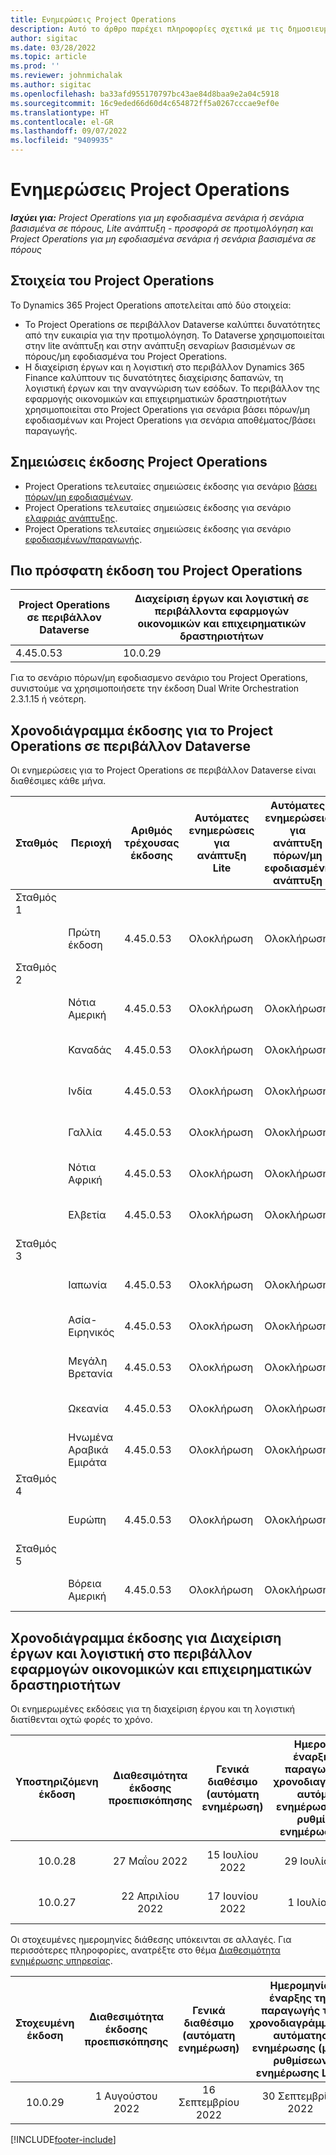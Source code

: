 ```yaml
---
title: Ενημερώσεις Project Operations
description: Αυτό το άρθρο παρέχει πληροφορίες σχετικά με τις δημοσιευμένες εκδόσεις του Dynamics 365 Project Operations.
author: sigitac
ms.date: 03/28/2022
ms.topic: article
ms.prod: ''
ms.reviewer: johnmichalak
ms.author: sigitac
ms.openlocfilehash: ba33afd955170797bc43ae84d8baa9e2a04c5918
ms.sourcegitcommit: 16c9eded66d60d4c654872ff5a0267cccae9ef0e
ms.translationtype: HT
ms.contentlocale: el-GR
ms.lasthandoff: 09/07/2022
ms.locfileid: "9409935"
---
```

# <a name="project-operations-updates"></a>Ενημερώσεις Project Operations

_**Ισχύει για:** Project Operations για μη εφοδιασμένα σενάρια ή σενάρια βασισμένα σε πόρους, Lite ανάπτυξη - προσφορά σε προτιμολόγηση και Project Operations για μη εφοδιασμένα σενάρια ή σενάρια βασισμένα σε πόρους_



## <a name="project-operations-components"></a>Στοιχεία του Project Operations

Το Dynamics 365 Project Operations αποτελείται από δύο στοιχεία:

- Το Project Operations σε περιβάλλον Dataverse καλύπτει δυνατότητες από την ευκαιρία για την προτιμολόγηση. Το Dataverse χρησιμοποιείται στην lite ανάπτυξη και στην ανάπτυξη σεναρίων βασισμένων σε πόρους/μη εφοδιασμένα του Project Operations.
- Η διαχείριση έργων και η λογιστική στο περιβάλλον Dynamics 365 Finance καλύπτουν τις δυνατότητες διαχείρισης δαπανών, τη λογιστική έργων και την αναγνώριση των εσόδων. Το περιβάλλον της εφαρμογής οικονομικών και επιχειρηματικών δραστηριοτήτων χρησιμοποιείται στο Project Operations για σενάρια βάσει πόρων/μη εφοδιασμένων και Project Operations για σενάρια αποθέματος/βάσει παραγωγής.

## <a name="project-operations-release-notes"></a>Σημειώσεις έκδοσης Project Operations
- Project Operations τελευταίες σημειώσεις έκδοσης για σενάριο [βάσει πόρων/μη εφοδιασμένων](whats-new-july-2022-resource-based.md).
- Project Operations τελευταίες σημειώσεις έκδοσης για σενάριο [ελαφριάς ανάπτυξης](../pro/whats-new/whats-new-july-2022-lite.md).
- Project Operations τελευταίες σημειώσεις έκδοσης για σενάριο [εφοδιασμένων/παραγωγής](../prod-pma/whats-new/whats-new-jul-2022-stocked.md).

## <a name="project-operations-latest-version"></a>Πιο πρόσφατη έκδοση του Project Operations

| Project Operations σε περιβάλλον Dataverse | Διαχείριση έργων και λογιστική σε περιβάλλοντα εφαρμογών οικονομικών και επιχειρηματικών δραστηριοτήτων | 
| --- | --- |
| 4.45.0.53 | 10.0.29 |

Για το σενάριο πόρων/μη εφοδιασμενο σενάριο του Project Operations, συνιστούμε να χρησιμοποιήσετε την έκδοση Dual Write Orchestration 2.3.1.15 ή νεότερη.

## <a name="release-schedule-for-project-operations-on-dataverse-environment"></a>Χρονοδιάγραμμα έκδοσης για το Project Operations σε περιβάλλον Dataverse

Οι ενημερώσεις για το Project Operations σε περιβάλλον Dataverse είναι διαθέσιμες κάθε μήνα. 

| Σταθμός | Περιοχή | Αριθμός τρέχουσας έκδοσης | Αυτόματες ενημερώσεις για ανάπτυξη Lite | Αυτόματες ενημερώσεις για ανάπτυξη πόρων/μη εφοδιασμένη ανάπτυξη | Αριθμός επόμενης έκδοσης | Η επόμενη έκδοση είναι γενικά διαθέσιμη |
|-----------|-----------------------|-----------------|--------------------|---------------------|---------------------|---------------------|
| Σταθμός 1 |   &nbsp;              |    &nbsp;       | &nbsp;             |      &nbsp;         |      &nbsp;         |      &nbsp;         |
|   &nbsp;  | Πρώτη έκδοση         |  4.45.0.53      | Ολοκλήρωση           | Ολοκλήρωση            | TBD                 | 09 Σεπτεμβρίου 2022      |
| Σταθμός 2 |   &nbsp;              |    &nbsp;       | &nbsp;             |      &nbsp;         |      &nbsp;         |      &nbsp;         |
|   &nbsp;  | Νότια Αμερική         |  4.45.0.53      | Ολοκλήρωση           | Ολοκλήρωση            | TBD                 | 09 Σεπτεμβρίου 2022       |
|   &nbsp;  | Καναδάς                |  4.45.0.53      | Ολοκλήρωση           | Ολοκλήρωση            | TBD                 | 09 Σεπτεμβρίου 2022       |
|   &nbsp;  | Ινδία                 |  4.45.0.53      | Ολοκλήρωση           | Ολοκλήρωση            | TBD                 | 09 Σεπτεμβρίου 2022       |
|   &nbsp;  | Γαλλία                |  4.45.0.53      | Ολοκλήρωση           | Ολοκλήρωση            | TBD                 | 09 Σεπτεμβρίου 2022       |
|   &nbsp;  | Νότια Αφρική          |  4.45.0.53      | Ολοκλήρωση           | Ολοκλήρωση            | TBD                 | 09 Σεπτεμβρίου 2022       |
|   &nbsp;  | Ελβετία           |  4.45.0.53      | Ολοκλήρωση           | Ολοκλήρωση            | TBD                 | 09 Σεπτεμβρίου 2022       |
| Σταθμός 3 |      &nbsp;           |     &nbsp;      |     &nbsp;         |      &nbsp;         |      &nbsp;         |      &nbsp;         |
|   &nbsp;  | Ιαπωνία                 |  4.45.0.53      | Ολοκλήρωση      | Ολοκλήρωση       | TBD                 | 09 Σεπτεμβρίου 2022       |
|   &nbsp;  | Ασία-Ειρηνικός          |  4.45.0.53      | Ολοκλήρωση      | Ολοκλήρωση       | TBD                 | 09 Σεπτεμβρίου 2022       |
|   &nbsp;  | Μεγάλη Βρετανία         |  4.45.0.53      | Ολοκλήρωση      | Ολοκλήρωση       | TBD                 | 09 Σεπτεμβρίου 2022       |
|   &nbsp;  | Ωκεανία               |  4.45.0.53      | Ολοκλήρωση      | Ολοκλήρωση       | TBD                 | 09 Σεπτεμβρίου 2022       |
|   &nbsp;  | Ηνωμένα Αραβικά Εμιράτα  |  4.45.0.53      | Ολοκλήρωση      | Ολοκλήρωση       | TBD                 | 09 Σεπτεμβρίου 2022       |
| Σταθμός 4 |     &nbsp;            |     &nbsp;      |     &nbsp;         |      &nbsp;         |      &nbsp;         |      &nbsp;         |
|   &nbsp;  | Ευρώπη                |  4.45.0.53      | Ολοκλήρωση           | Ολοκλήρωση            | TBD           | 16 Σεπτεμβρίου 2022       |
| Σταθμός 5 |     &nbsp;            |     &nbsp;      |     &nbsp;         |      &nbsp;         |      &nbsp;         |      &nbsp;         |
|   &nbsp;  | Βόρεια Αμερική         |  4.45.0.53      | Ολοκλήρωση           | Ολοκλήρωση            | TBD           | 16 Σεπτεμβρίου 2022       |

## <a name="release-schedule-for-project-management-and-accounting-in-the-finance-and-operations-apps-environment"></a>Χρονοδιάγραμμα έκδοσης για Διαχείριση έργων και λογιστική στο περιβάλλον εφαρμογών οικονομικών και επιχειρηματικών δραστηριοτήτων

Οι ενημερωμένες εκδόσεις για τη διαχείριση έργου και τη λογιστική διατίθενται οχτώ φορές το χρόνο.

|Υποστηριζόμενη έκδοση| Διαθεσιμότητα έκδοσης προεπισκόπησης | Γενικά διαθέσιμο (αυτόματη ενημέρωση) | Ημερομηνία έναρξης της παραγωγής του χρονοδιαγράμματος αυτόματης ενημέρωσης (μέσω ρυθμίσεων ενημέρωσης LCS) |   Τέλος υπηρεσίας   |
|:---------------:|:---------------------------:|:---------------------------------:|:--------------------------------------------------------------------:|:------------------:|
|     10.0.28     |      27 Μαΐου 2022           |        15 Ιουλίου 2022              |                          29 Ιουλίου 2022                               | 21 Οκτωβρίου 2022   |
|     10.0.27     |      22 Απριλίου 2022         |        17 Ιουνίου 2022              |                          1 Ιουλίου 2022                                | 16 Σεπτεμβρίου 2022 |

Οι στοχευμένες ημερομηνίες διάθεσης υπόκεινται σε αλλαγές. Για περισσότερες πληροφορίες, ανατρέξτε στο θέμα [Διαθεσιμότητα ενημέρωσης υπηρεσίας](/dynamics365/fin-ops-core/fin-ops/get-started/public-preview-releases?toc=%2fdynamics365%2ffinance%2ftoc.json).

|Στοχευμένη έκδοση | Διαθεσιμότητα έκδοσης προεπισκόπησης | Γενικά διαθέσιμο (αυτόματη ενημέρωση) | Ημερομηνία έναρξης της παραγωγής του χρονοδιαγράμματος αυτόματης ενημέρωσης (μέσω ρυθμίσεων ενημέρωσης LCS) |   Τέλος υπηρεσίας   |
|:---------------:|:---------------------------:|:---------------------------------:|:--------------------------------------------------------------------:|:------------------:|
|     10.0.29     |      1 Αυγούστου 2022         |       16 Σεπτεμβρίου 2022          |                        30 Σεπτεμβρίου 2022                            | 13 Ιανουαρίου 2023   |

[!INCLUDE[footer-include](../includes/footer-banner.md)]
